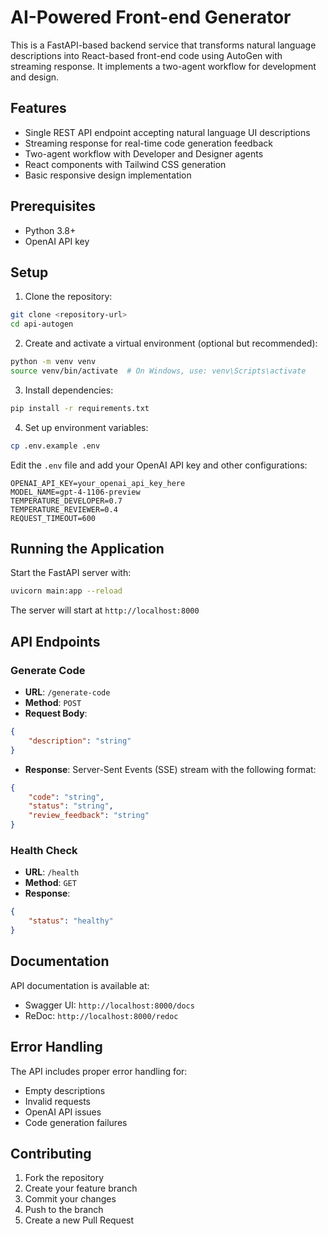 # AI-Powered Front-end Generator

This is a FastAPI-based backend service that transforms natural language descriptions into React-based front-end code using AutoGen with streaming response. It implements a two-agent workflow for development and design.

## Features

- Single REST API endpoint accepting natural language UI descriptions
- Streaming response for real-time code generation feedback
- Two-agent workflow with Developer and Designer agents
- React components with Tailwind CSS generation
- Basic responsive design implementation

## Prerequisites

- Python 3.8+
- OpenAI API key

## Setup

1. Clone the repository:
```bash
git clone <repository-url>
cd api-autogen
```

2. Create and activate a virtual environment (optional but recommended):
```bash
python -m venv venv
source venv/bin/activate  # On Windows, use: venv\Scripts\activate
```

3. Install dependencies:
```bash
pip install -r requirements.txt
```

4. Set up environment variables:
```bash
cp .env.example .env
```
Edit the `.env` file and add your OpenAI API key and other configurations:
```
OPENAI_API_KEY=your_openai_api_key_here
MODEL_NAME=gpt-4-1106-preview
TEMPERATURE_DEVELOPER=0.7
TEMPERATURE_REVIEWER=0.4
REQUEST_TIMEOUT=600
```

## Running the Application

Start the FastAPI server with:
```bash
uvicorn main:app --reload
```

The server will start at `http://localhost:8000`

## API Endpoints

### Generate Code
- **URL**: `/generate-code`
- **Method**: `POST`
- **Request Body**:
```json
{
    "description": "string"
}
```
- **Response**: Server-Sent Events (SSE) stream with the following format:
```json
{
    "code": "string",
    "status": "string",
    "review_feedback": "string"
}
```

### Health Check
- **URL**: `/health`
- **Method**: `GET`
- **Response**:
```json
{
    "status": "healthy"
}
```

## Documentation

API documentation is available at:
- Swagger UI: `http://localhost:8000/docs`
- ReDoc: `http://localhost:8000/redoc`

## Error Handling

The API includes proper error handling for:
- Empty descriptions
- Invalid requests
- OpenAI API issues
- Code generation failures

## Contributing

1. Fork the repository
2. Create your feature branch
3. Commit your changes
4. Push to the branch
5. Create a new Pull Request 